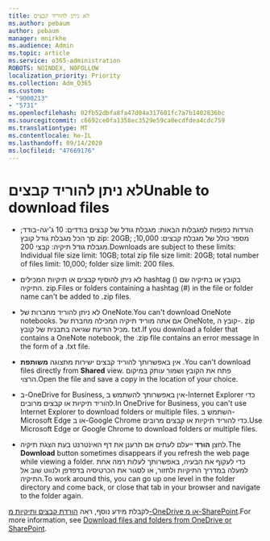 ```yaml
---
title: לא ניתן להוריד קבצים
ms.author: pebaum
author: pebaum
manager: mnirkhe
ms.audience: Admin
ms.topic: article
ms.service: o365-administration
ROBOTS: NOINDEX, NOFOLLOW
localization_priority: Priority
ms.collection: Adm_O365
ms.custom:
- "9000213"
- "5731"
ms.openlocfilehash: 02fb52dbfa8fa47d04a317601fc7a7b1402836bc
ms.sourcegitcommit: c6692ce0fa1358ec3529e59ca0ecdfdea4cdc759
ms.translationtype: MT
ms.contentlocale: he-IL
ms.lasthandoff: 09/14/2020
ms.locfileid: "47669176"
---
```

# <a name="unable-to-download-files"></a><span data-ttu-id="3c43b-102">לא ניתן להוריד קבצים</span><span class="sxs-lookup"><span data-stu-id="3c43b-102">Unable to download files</span></span>

- <span data-ttu-id="3c43b-103">הורדות כפופות למגבלות הבאות: מגבלת גודל של קבצים בודדים: 10 ג'יגה-בודד; סך הכל מגבלת גודל קובץ zip: 20GB; מספר כולל של מגבלת קבצים: 10,000; מגבלת גודל תיקיה: קבצי 200.</span><span class="sxs-lookup"><span data-stu-id="3c43b-103">Downloads are subject to these limits: Individual file size limit: 10GB; total zip file size limit: 20GB; total number of files limit: 10,000; folder size limit: 200 files.</span></span>
- <span data-ttu-id="3c43b-104">לא ניתן להוסיף קבצים או תיקיות המכילים hashtag () בקובץ או בתיקיה שם התיקיה. zip.</span><span class="sxs-lookup"><span data-stu-id="3c43b-104">Files or folders containing a hashtag (#) in the file or folder name can't be added to .zip files.</span></span>  
    
- <span data-ttu-id="3c43b-105">לא ניתן להוריד מחברות של OneNote.</span><span class="sxs-lookup"><span data-stu-id="3c43b-105">You can't download OneNote notebooks.</span></span> <span data-ttu-id="3c43b-106">אם אתה מוריד תיקיה המכילה מחברת של OneNote, קובץ ה-. zip מכיל הודעת שגיאה בתבנית של קובץ. txt.</span><span class="sxs-lookup"><span data-stu-id="3c43b-106">If you download a folder that contains a OneNote notebook, the .zip file contains an error message in the form of a .txt file.</span></span>  
    
- <span data-ttu-id="3c43b-107">אין באפשרותך להוריד קבצים ישירות מתצוגה **משותפת**  .</span><span class="sxs-lookup"><span data-stu-id="3c43b-107">You can't download files directly from **Shared**  view.</span></span> <span data-ttu-id="3c43b-108">פתח את הקובץ ושמור עותק במיקום הרצוי.</span><span class="sxs-lookup"><span data-stu-id="3c43b-108">Open the file and save a copy in the location of your choice.</span></span>  
    
- <span data-ttu-id="3c43b-109">ב-OneDrive for Business, אין באפשרותך להשתמש ב-Internet Explorer כדי להוריד תיקיות או קבצים מרובים.</span><span class="sxs-lookup"><span data-stu-id="3c43b-109">In OneDrive for Business, you can't use Internet Explorer to download folders or multiple files.</span></span> <span data-ttu-id="3c43b-110">השתמש ב-Microsoft Edge או ב-Google Chrome כדי להוריד תיקיות או קבצים מרובים.</span><span class="sxs-lookup"><span data-stu-id="3c43b-110">Use Microsoft Edge or Google Chrome to download folders or multiple files.</span></span>  
    
- <span data-ttu-id="3c43b-111">לחצן **הורד** ייעלם לעתים אם תרענן את דף האינטרנט בעת הצגת תיקיה.</span><span class="sxs-lookup"><span data-stu-id="3c43b-111">The **Download** button sometimes disappears if you refresh the web page while viewing a folder.</span></span> <span data-ttu-id="3c43b-112">כדי לעקוף את הבעיה, באפשרותך לעלות רמה אחת למעלה במדריך התיקיות ולחזור, או לסגור את הכרטיסיה בדפדפן ולנווט שוב אל התיקיה.</span><span class="sxs-lookup"><span data-stu-id="3c43b-112">To work around this, you can go up one level in the folder directory and come back, or close that tab in your browser and navigate to the folder again.</span></span>  
    
<span data-ttu-id="3c43b-113">לקבלת מידע נוסף, ראה [הורדת קבצים ותיקיות מ-OneDrive או מ-SharePoint](https://support.office.com/article/download-files-and-folders-from-onedrive-or-sharepoint-5c7397b7-19c7-4893-84fe-d02e8fa5df05).</span><span class="sxs-lookup"><span data-stu-id="3c43b-113">For more information, see [Download files and folders from OneDrive or SharePoint](https://support.office.com/article/download-files-and-folders-from-onedrive-or-sharepoint-5c7397b7-19c7-4893-84fe-d02e8fa5df05).</span></span>